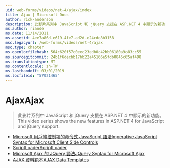 ```yaml
---
uid: web-forms/videos/net-4/ajax/index
title: Ajax | Microsoft Docs
author: rick-anderson
description: 此影片系列中 JavaScript 和 jQuery 支援在 ASP.NET 4 中顯示的新功能。
ms.author: riande
ms.date: 11/14/2011
ms.assetid: 4ee7a86d-e619-4fe7-ad2d-e24cde8b3158
msc.legacyurl: /web-forms/videos/net-4/ajax
msc.type: chapter
ms.openlocfilehash: 564c620f57c0eec23edb0c42bb06180a9c83cc55
ms.sourcegitcommit: 24b1f6decbb17bb22a45166e5fdb0845c65af498
ms.translationtype: MT
ms.contentlocale: zh-TW
ms.lasthandoff: 03/01/2019
ms.locfileid: "57021465"
---
```

<a name="ajax"></a><span data-ttu-id="c48d2-103">Ajax</span><span class="sxs-lookup"><span data-stu-id="c48d2-103">Ajax</span></span>
====================
> <span data-ttu-id="c48d2-104">此影片系列中 JavaScript 和 jQuery 支援在 ASP.NET 4 中顯示的新功能。</span><span class="sxs-lookup"><span data-stu-id="c48d2-104">This video series shows the new features in ASP.NET 4 for JavaScript and jQuery support.</span></span>


- [<span data-ttu-id="c48d2-105">Microsoft 用戶端控制項的命令式 JavaScript 語法</span><span class="sxs-lookup"><span data-stu-id="c48d2-105">Imperative JavaScript Syntax for Microsoft Client Side Controls</span></span>](aspnet-4-quick-hit-imperative-javascript-syntax-for-microsoft-client-side-controls.md)
- [<span data-ttu-id="c48d2-106">ScriptLoader</span><span class="sxs-lookup"><span data-stu-id="c48d2-106">ScriptLoader</span></span>](aspnet-4-quick-hit-the-scriptloader.md)
- [<span data-ttu-id="c48d2-107">Microsoft Ajax 的 JQuery 語法</span><span class="sxs-lookup"><span data-stu-id="c48d2-107">JQuery Syntax for Microsoft Ajax</span></span>](aspnet-4-quick-hit-jquery-syntax-for-microsoft-ajax.md)
- [<span data-ttu-id="c48d2-108">AJAX 資料範本</span><span class="sxs-lookup"><span data-stu-id="c48d2-108">AJAX Data Templates</span></span>](aspnet-4-quick-hit-ajax-data-templates.md)
